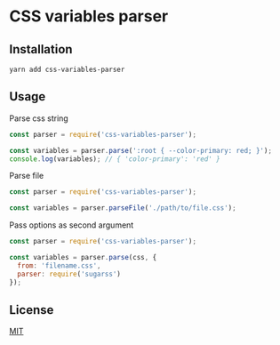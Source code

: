 CSS variables parser
====================

Installation
------------

```
yarn add css-variables-parser
```

Usage
-----

Parse css string

```js
const parser = require('css-variables-parser');

const variables = parser.parse(':root { --color-primary: red; }');
console.log(variables); // { 'color-primary': 'red' }
```

Parse file

```js
const parser = require('css-variables-parser');

const variables = parser.parseFile('./path/to/file.css');
```

Pass options as second argument

```js
const parser = require('css-variables-parser');

const variables = parser.parse(css, {
  from: 'filename.css',
  parser: require('sugarss')
});
```

License
-------
[MIT](LICENSE)
